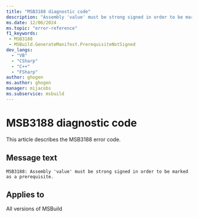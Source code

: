 ```yaml
---
title: "MSB3188 diagnostic code"
description: "Assembly 'value' must be strong signed in order to be marked as a prerequisite."
ms.date: 12/06/2024
ms.topic: "error-reference"
f1_keywords:
 - MSB3188
 - MSBuild.GenerateManifest.PrerequisiteNotSigned
dev_langs:
  - "VB"
  - "CSharp"
  - "C++"
  - "FSharp"
author: ghogen
ms.author: ghogen
manager: mijacobs
ms.subservice: msbuild
---
```


# MSB3188 diagnostic code

<!-- :::ErrorDefinitionDescription::: -->
<!-- :::editable-content name="introDescription"::: -->
This article describes the MSB3188 error code.
<!-- :::editable-content-end::: -->

## Message text

```output
MSB3188: Assembly 'value' must be strong signed in order to be marked as a prerequisite.
```

<!-- :::editable-content name="postOutputDescription"::: -->
<!--
{StrBegin="MSB3188: "}
-->
<!-- :::editable-content-end::: -->
<!-- :::ErrorDefinitionDescription-end::: -->

## Applies to

All versions of MSBuild
